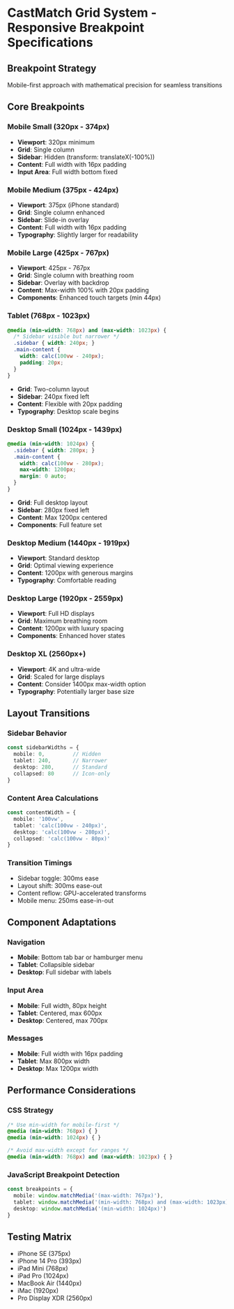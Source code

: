 # CastMatch Grid System - Responsive Breakpoint Specifications

## Breakpoint Strategy
Mobile-first approach with mathematical precision for seamless transitions

## Core Breakpoints

### Mobile Small (320px - 374px)
- **Viewport**: 320px minimum
- **Grid**: Single column
- **Sidebar**: Hidden (transform: translateX(-100%))
- **Content**: Full width with 16px padding
- **Input Area**: Full width bottom fixed

### Mobile Medium (375px - 424px)
- **Viewport**: 375px (iPhone standard)
- **Grid**: Single column enhanced
- **Sidebar**: Slide-in overlay
- **Content**: Full width with 16px padding
- **Typography**: Slightly larger for readability

### Mobile Large (425px - 767px)
- **Viewport**: 425px - 767px
- **Grid**: Single column with breathing room
- **Sidebar**: Overlay with backdrop
- **Content**: Max-width 100% with 20px padding
- **Components**: Enhanced touch targets (min 44px)

### Tablet (768px - 1023px)
```css
@media (min-width: 768px) and (max-width: 1023px) {
  /* Sidebar visible but narrower */
  .sidebar { width: 240px; }
  .main-content { 
    width: calc(100vw - 240px);
    padding: 20px;
  }
}
```
- **Grid**: Two-column layout
- **Sidebar**: 240px fixed left
- **Content**: Flexible with 20px padding
- **Typography**: Desktop scale begins

### Desktop Small (1024px - 1439px)
```css
@media (min-width: 1024px) {
  .sidebar { width: 280px; }
  .main-content { 
    width: calc(100vw - 280px);
    max-width: 1200px;
    margin: 0 auto;
  }
}
```
- **Grid**: Full desktop layout
- **Sidebar**: 280px fixed left
- **Content**: Max 1200px centered
- **Components**: Full feature set

### Desktop Medium (1440px - 1919px)
- **Viewport**: Standard desktop
- **Grid**: Optimal viewing experience
- **Content**: 1200px with generous margins
- **Typography**: Comfortable reading

### Desktop Large (1920px - 2559px)
- **Viewport**: Full HD displays
- **Grid**: Maximum breathing room
- **Content**: 1200px with luxury spacing
- **Components**: Enhanced hover states

### Desktop XL (2560px+)
- **Viewport**: 4K and ultra-wide
- **Grid**: Scaled for large displays
- **Content**: Consider 1400px max-width option
- **Typography**: Potentially larger base size

## Layout Transitions

### Sidebar Behavior
```typescript
const sidebarWidths = {
  mobile: 0,         // Hidden
  tablet: 240,       // Narrower
  desktop: 280,      // Standard
  collapsed: 80      // Icon-only
}
```

### Content Area Calculations
```typescript
const contentWidth = {
  mobile: '100vw',
  tablet: 'calc(100vw - 240px)',
  desktop: 'calc(100vw - 280px)',
  collapsed: 'calc(100vw - 80px)'
}
```

### Transition Timings
- Sidebar toggle: 300ms ease
- Layout shift: 300ms ease-out
- Content reflow: GPU-accelerated transforms
- Mobile menu: 250ms ease-in-out

## Component Adaptations

### Navigation
- **Mobile**: Bottom tab bar or hamburger menu
- **Tablet**: Collapsible sidebar
- **Desktop**: Full sidebar with labels

### Input Area
- **Mobile**: Full width, 80px height
- **Tablet**: Centered, max 600px
- **Desktop**: Centered, max 700px

### Messages
- **Mobile**: Full width with 16px padding
- **Tablet**: Max 800px width
- **Desktop**: Max 1200px width

## Performance Considerations

### CSS Strategy
```css
/* Use min-width for mobile-first */
@media (min-width: 768px) { }
@media (min-width: 1024px) { }

/* Avoid max-width except for ranges */
@media (min-width: 768px) and (max-width: 1023px) { }
```

### JavaScript Breakpoint Detection
```typescript
const breakpoints = {
  mobile: window.matchMedia('(max-width: 767px)'),
  tablet: window.matchMedia('(min-width: 768px) and (max-width: 1023px)'),
  desktop: window.matchMedia('(min-width: 1024px)')
}
```

## Testing Matrix
- iPhone SE (375px)
- iPhone 14 Pro (393px)
- iPad Mini (768px)
- iPad Pro (1024px)
- MacBook Air (1440px)
- iMac (1920px)
- Pro Display XDR (2560px)